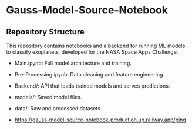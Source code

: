 # Gauss-Model-Source-Notebook

## Repository Structure

This repository contains notebooks and a backend for running ML models to classify exoplanets, developed for the NASA Space Apps Challenge.

- Main.ipynb: Full model architecture and training.
- Pre-Processing.ipynb: Data cleaning and feature engineering.
- Backend/: API that loads trained models and serves predictions.
- models/: Saved model files.
- data/: Raw and processed datasets.

- https://gauss-model-source-notebook-production.up.railway.app/ping
